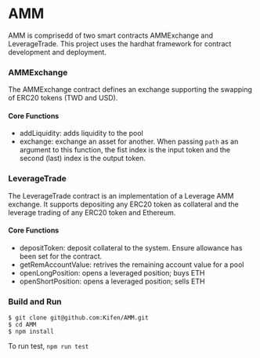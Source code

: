 
# AMM

AMM is comprisedd of two smart contracts AMMExchange and LeverageTrade. This project uses the hardhat framework for contract development and deployment. 

### AMMExchange
The AMMExchange contract defines an exchange supporting the swapping of ERC20 tokens (TWD and USD).

#### Core Functions
- addLiquidity: adds liquidity to the pool
- exchange: exchange an asset for another. When passing `path` as an argument to this function, the fist index is the input token and the second (last) index is the output token.

### LeverageTrade
The LeverageTrade contract is an implementation of a Leverage AMM exchange. It supports depositing any ERC20 token as collateral and the leverage trading of any ERC20 token and Ethereum.

#### Core Functions
- depositToken: deposit collateral to the system. Ensure allowance has been set for the contract.
- getRemAccountValue: retrives the remaining account value for a pool
- openLongPosition: opens a leveraged position; buys ETH
- openShortPosition: opens a leveraged position; sells ETH


### Build and Run
```
$ git clone git@github.com:Kifen/AMM.git
$ cd AMM
$ npm install
```
To run test, `npm run test`
